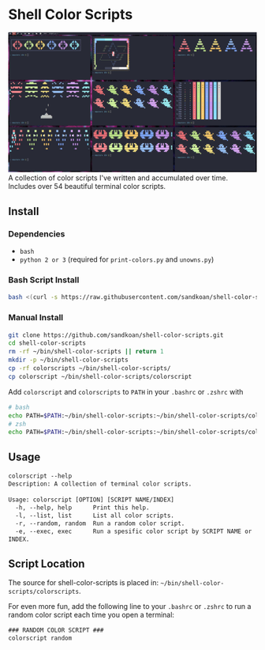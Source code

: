 # Shell Color Scripts
![colorscripts picture](screenshot.png)
A collection of color scripts I've written and accumulated over time. Includes over 54 beautiful terminal color scripts.

## Install
### Dependencies
* ```bash```
* ```python 2 or 3``` (required for ```print-colors.py``` and ```unowns.py```)
### Bash Script Install
```bash
bash <(curl -s https://raw.githubusercontent.com/sandkoan/shell-color-scripts/master/install.sh)
```
### Manual Install
```bash
git clone https://github.com/sandkoan/shell-color-scripts.git
cd shell-color-scripts
rm -rf ~/bin/shell-color-scripts || return 1
mkdir -p ~/bin/shell-color-scripts
cp -rf colorscripts ~/bin/shell-color-scripts/
cp colorscript ~/bin/shell-color-scripts/colorscript
```

Add ```colorscript``` and ```colorscripts``` to ```PATH``` in your ```.bashrc``` or ```.zshrc``` with
```bash
# bash
echo PATH=$PATH:~/bin/shell-color-scripts:~/bin/shell-color-scripts/colorscripts >> ~/.bashrc 
# zsh
echo PATH=$PATH:~/bin/shell-color-scripts:~/bin/shell-color-scripts/colorscripts >> ~/.zshrc 
```

## Usage
```
colorscript --help
Description: A collection of terminal color scripts.

Usage: colorscript [OPTION] [SCRIPT NAME/INDEX]
  -h, --help, help    	Print this help.
  -l, --list, list    	List all color scripts.
  -r, --random, random	Run a random color script.
  -e, --exec, exec    	Run a spesific color script by SCRIPT NAME or INDEX.
```
## Script Location 

The source for shell-color-scripts is placed in: ```~/bin/shell-color-scripts/colorscripts```.

For even more fun, add the following line to your ```.bashrc``` or ```.zshrc``` to run a random color script each time you open a terminal:
```
### RANDOM COLOR SCRIPT ###
colorscript random
```
